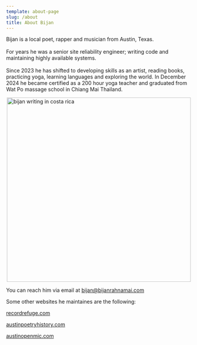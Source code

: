 ```yaml
---
template: about-page
slug: /about
title: About Bijan
---
```


Bijan is a local poet, rapper and musician from Austin, Texas. <br>
<br>
For years he was a senior site reliability engineer; writing code and maintaining highly available systems.<br>
<br>
Since 2023 he has shifted to developing skills as an artist, reading books, practicing yoga, learning languages and exploring the world. In December 2024 he became certified as a 200 hour yoga teacher and graduated from Wat Po massage school in Chiang Mai Thailand.

<img src="/assets/profile/temple-bijan.jpeg" alt="bijan writing in costa rica" width="500" style="display: block; margin: 0 auto;" />

You can reach him via email at bijan@bijanrahnamai.com<br>

Some other websites he maintaines are the following:<br>

[recordrefuge.com](https://recordrefuge.com/)

[austinpoetryhistory.com](https://austinpoetryhistory.com/)

[austinopenmic.com](https://austinopenmic.com/)